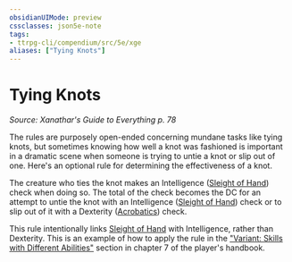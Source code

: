 ```yaml
---
obsidianUIMode: preview
cssclasses: json5e-note
tags:
- ttrpg-cli/compendium/src/5e/xge
aliases: ["Tying Knots"]
---
```

# Tying Knots
*Source: Xanathar's Guide to Everything p. 78* 

The rules are purposely open-ended concerning mundane tasks like tying knots, but sometimes knowing how well a knot was fashioned is important in a dramatic scene when someone is trying to untie a knot or slip out of one. Here's an optional rule for determining the effectiveness of a knot.

The creature who ties the knot makes an Intelligence ([Sleight of Hand](3-Mechanics/CLI/rules/skills.md#Sleight%20of%20Hand)) check when doing so. The total of the check becomes the DC for an attempt to untie the knot with an Intelligence ([Sleight of Hand](3-Mechanics/CLI/rules/skills.md#Sleight%20of%20Hand)) check or to slip out of it with a Dexterity ([Acrobatics](3-Mechanics/CLI/rules/skills.md#Acrobatics)) check.

This rule intentionally links [Sleight of Hand](3-Mechanics/CLI/rules/skills.md#Sleight%20of%20Hand) with Intelligence, rather than Dexterity. This is an example of how to apply the rule in the ["Variant: Skills with Different Abilities"](3-Mechanics/CLI/rules/variant-rules/skills-with-different-abilities.md) section in chapter 7 of the player's handbook.